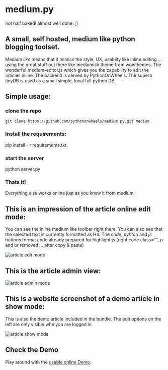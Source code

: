 # medium.py
not half baked! almost well done. ;)

## A small, self hosted, medium like python blogging toolset.

Medium *like* means that it mimics the style, UX, usabilty like inline editing ... using the great stuff out there like mediumish theme from wowthemes. The wonderful medium-editor.js which gives you the capability to edit the articles inline. The backend is served by PythonOnWheels. The superb tinyDB is used as a small simple, local full python DB.

## Simple usage:

### clone the repo 
```git clone https://github.com/pythononwheels/medium.py.git medium```

### Install the requirements:

pip install - r requirements.txt

### start the server
python server.py

### Thats it!
Everything else works online just as you know it from medium.

## This is an impression of the article online edit mode:

You can see the inline medium like toolbar right there. You can also see that the selected text is currently formatted as H4. The *code*, *pyhton* and *js* buttons format code already prepared for highlight.js (right code class="", p and br removed ... after copy & paste)

![article edit mode](https://raw.githubusercontent.com/pythononwheels/medium.py/master/static/images/Screenshot_2018-10-18_medium_py_edit.png)

## This is the article admin view:

![article admin mode](https://github.com/pythononwheels/medium.py/blob/master/static/images/Screenshot_2018-10-18_medium_py_article_admin.png)

## This is a website screenshot of a demo article in show mode:

This is also the demo article included in the bundle. The edit options on the left are only visible whe you are logged in.

![article show mode](https://raw.githubusercontent.com/pythononwheels/medium.py/master/static/images/Screenshot_2018-10-18_medium_py_show.png)

## Check the Demo

Play around with the [usable online Demo](http://mediumpy.pythononwheels.org). 